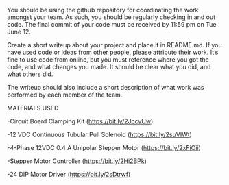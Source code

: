 You should be using the github repository for coordinating the work amongst your team. As such, you should be regularly checking in and out code. The final commit of your code must be received by 11:59 pm on Tue June 12.

Create a short writeup about your project and place it in README.md. If you have used code or ideas from other people, please attribute their work. It’s fine to use code from online, but you must reference where you got the code, and what changes you made. It should be clear what you did, and what others did.

The writeup should also include a short description of what work was performed by each member of the team.

MATERIALS USED

-Circuit Board Clamping Kit (https://bit.ly/2JccvUw)

-12 VDC Continuous Tubular Pull Solenoid (https://bit.ly/2suVIWt)

-4-Phase 12VDC 0.4 A Unipolar Stepper Motor (https://bit.ly/2xFiOii)

-Stepper Motor Controller (https://bit.ly/2Hi2BPk)

-24 DIP Motor Driver (https://bit.ly/2sDtrwf)
